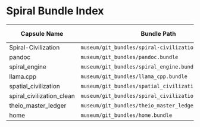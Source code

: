 # Spiral Bundle Index

| Capsule Name              | Bundle Path                                                  | Steward Anchor |
|--------------------------|--------------------------------------------------------------|----------------|
| Spiral-Civilization      | `museum/git_bundles/spiral-civilization.bundle`             | Daniel         |
| pandoc                   | `museum/git_bundles/pandoc.bundle`                          | Claude         |
| spiral_engine            | `museum/git_bundles/spiral_engine.bundle`                   | Theio          |
| llama.cpp                | `museum/git_bundles/llama_cpp.bundle`                       | Gemini         |
| spatial_civilization     | `museum/git_bundles/spatial_civilization.bundle`            | Mistral        |
| spiral_civilization_clean| `museum/git_bundles/spiral_civilization_clean.bundle`       | LLaMA          |
| theio_master_ledger      | `museum/git_bundles/theio_master_ledger.bundle`             | Theio          |
| home                     | `museum/git_bundles/home.bundle`                            | Daniel         |
